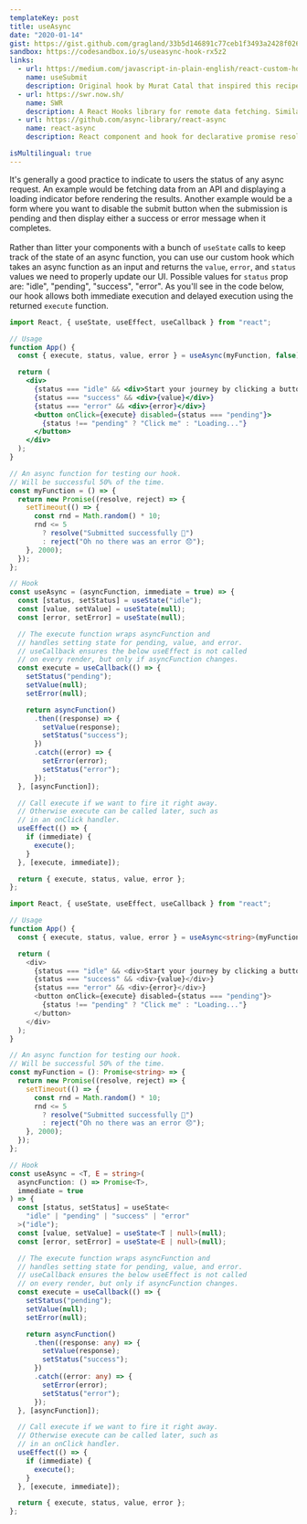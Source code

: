 ```yaml
---
templateKey: post
title: useAsync
date: "2020-01-14"
gist: https://gist.github.com/gragland/33b5d146891c77ceb1f3493a2428f026
sandbox: https://codesandbox.io/s/useasync-hook-rx5z2
links:
  - url: https://medium.com/javascript-in-plain-english/react-custom-hook-useonesubmit-b10be17245d8
    name: useSubmit
    description: Original hook by Murat Catal that inspired this recipe
  - url: https://swr.now.sh/
    name: SWR
    description: A React Hooks library for remote data fetching. Similar concept, but includes caching, automatic refetching, and many other nifty features.
  - url: https://github.com/async-library/react-async
    name: react-async
    description: React component and hook for declarative promise resolution and data fetching.

isMultilingual: true
---
```


It's generally a good practice to indicate to users the status of any async request. An example would be fetching data from an API and displaying a loading indicator before rendering the results. Another example would be a form where you want to disable the submit button when the submission is pending and then display either a success or error message when it completes.
<br/><br/>
Rather than litter your components with a bunch of `useState` calls to keep track of the state of an async function, you can use our custom hook which takes an async function as an input and returns the `value`, `error`, and `status` values we need to properly update our UI. Possible values for `status` prop are: "idle", "pending", "success", "error". As you'll see in the code below, our hook allows both immediate execution and delayed execution using the returned `execute` function.

```jsx
import React, { useState, useEffect, useCallback } from "react";

// Usage
function App() {
  const { execute, status, value, error } = useAsync(myFunction, false);

  return (
    <div>
      {status === "idle" && <div>Start your journey by clicking a button</div>}
      {status === "success" && <div>{value}</div>}
      {status === "error" && <div>{error}</div>}
      <button onClick={execute} disabled={status === "pending"}>
        {status !== "pending" ? "Click me" : "Loading..."}
      </button>
    </div>
  );
}

// An async function for testing our hook.
// Will be successful 50% of the time.
const myFunction = () => {
  return new Promise((resolve, reject) => {
    setTimeout(() => {
      const rnd = Math.random() * 10;
      rnd <= 5
        ? resolve("Submitted successfully 🙌")
        : reject("Oh no there was an error 😞");
    }, 2000);
  });
};

// Hook
const useAsync = (asyncFunction, immediate = true) => {
  const [status, setStatus] = useState("idle");
  const [value, setValue] = useState(null);
  const [error, setError] = useState(null);

  // The execute function wraps asyncFunction and
  // handles setting state for pending, value, and error.
  // useCallback ensures the below useEffect is not called
  // on every render, but only if asyncFunction changes.
  const execute = useCallback(() => {
    setStatus("pending");
    setValue(null);
    setError(null);

    return asyncFunction()
      .then((response) => {
        setValue(response);
        setStatus("success");
      })
      .catch((error) => {
        setError(error);
        setStatus("error");
      });
  }, [asyncFunction]);

  // Call execute if we want to fire it right away.
  // Otherwise execute can be called later, such as
  // in an onClick handler.
  useEffect(() => {
    if (immediate) {
      execute();
    }
  }, [execute, immediate]);

  return { execute, status, value, error };
};
```

```typescript
import React, { useState, useEffect, useCallback } from "react";

// Usage
function App() {
  const { execute, status, value, error } = useAsync<string>(myFunction, false);

  return (
    <div>
      {status === "idle" && <div>Start your journey by clicking a button</div>}
      {status === "success" && <div>{value}</div>}
      {status === "error" && <div>{error}</div>}
      <button onClick={execute} disabled={status === "pending"}>
        {status !== "pending" ? "Click me" : "Loading..."}
      </button>
    </div>
  );
}

// An async function for testing our hook.
// Will be successful 50% of the time.
const myFunction = (): Promise<string> => {
  return new Promise((resolve, reject) => {
    setTimeout(() => {
      const rnd = Math.random() * 10;
      rnd <= 5
        ? resolve("Submitted successfully 🙌")
        : reject("Oh no there was an error 😞");
    }, 2000);
  });
};

// Hook
const useAsync = <T, E = string>(
  asyncFunction: () => Promise<T>,
  immediate = true
) => {
  const [status, setStatus] = useState<
    "idle" | "pending" | "success" | "error"
  >("idle");
  const [value, setValue] = useState<T | null>(null);
  const [error, setError] = useState<E | null>(null);

  // The execute function wraps asyncFunction and
  // handles setting state for pending, value, and error.
  // useCallback ensures the below useEffect is not called
  // on every render, but only if asyncFunction changes.
  const execute = useCallback(() => {
    setStatus("pending");
    setValue(null);
    setError(null);

    return asyncFunction()
      .then((response: any) => {
        setValue(response);
        setStatus("success");
      })
      .catch((error: any) => {
        setError(error);
        setStatus("error");
      });
  }, [asyncFunction]);

  // Call execute if we want to fire it right away.
  // Otherwise execute can be called later, such as
  // in an onClick handler.
  useEffect(() => {
    if (immediate) {
      execute();
    }
  }, [execute, immediate]);

  return { execute, status, value, error };
};
```
